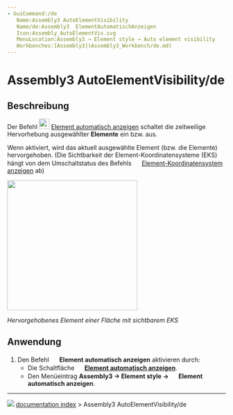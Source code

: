 ```yaml
---
- GuiCommand:/de
   Name:Assembly3 AutoElementVisibility
   Name/de:Assembly3  ElementAutomatischAnzeigen
   Icon:Assembly_AutoElementVis.svg‎‎
   MenuLocation:Assembly3 → Element style → Auto element visibility
   Workbenches:[Assembly3](Assembly3_Workbench/de.md)
---
```


# Assembly3 AutoElementVisibility/de

## Beschreibung

Der Befehl <img alt="" src=images/Assembly_AutoElementVis.svg  style="width:24px;"> [Element automatisch anzeigen](Assembly3_AutoElementVisibility/de.md) schaltet die zeitweilige Hervorhebung ausgewählter **Elemente** ein bzw. aus.

Wenn aktiviert, wird das aktuell ausgewählte Element (bzw. die Elemente) hervorgehoben.  (Die Sichtbarkeit der Element-Koordinatensysteme (EKS) hängt von dem Umschaltstatus des Befehls <img alt="" src=images/Assembly_ShowElementCS.svg  style="width:16px;"> [Element-Koordinatensystem anzeigen](Assembly3_ShowElementCS/de.md) ab)

<img alt="" src=images/Assembly3_AutoElementVisibility-01.png  style="width:300px;">



*Hervorgehobenes Element einer Fläche mit sichtbarem EKS*

## Anwendung

1.  Den Befehl <img alt="" src=images/Assembly_AutoElementVis.svg  style="width:16px;"> **Element automatisch anzeigen** aktivieren durch:
    -   Die Schaltfläche **<img src="images/Assembly_AutoElementVis.svg" width=16px> [Element automatisch anzeigen](Assembly3_AutoElementVisibility/de.md)**.
    -   Den Menüeintrag **Assembly3 → Element style → <img src="images/Assembly_AutoElementVis.svg" width=16px> Element automatisch anzeigen**.



---
![](images/Right_arrow.png) [documentation index](../README.md) > Assembly3 AutoElementVisibility/de
